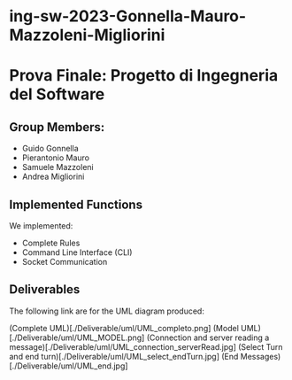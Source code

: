 # ing-sw-2023-Gonnella-Mauro-Mazzoleni-Migliorini
<h1>Prova Finale: Progetto di Ingegneria del Software</h1>

<h2>Group Members:</h2>
<ul>
  <li>Guido Gonnella</li>
  <li>Pierantonio Mauro</li>
  <li>Samuele Mazzoleni</li>
  <li>Andrea Migliorini</li>
</ul>

<h2>Implemented Functions</h2>

<p>
  We implemented: 
  <ul>
    <li>Complete Rules</li>
    <li>Command Line Interface (CLI)</li>
    <li>Socket Communication</li>
  </ul>
</p>

<h2>Deliverables</h2>
<p>The following link are for the UML diagram produced:</p>
(Complete UML)[./Deliverable/uml/UML_completo.png]
(Model UML)[./Deliverable/uml/UML_MODEL.png]
(Connection and server reading a message)[./Deliverable/uml/UML_connection_serverRead.jpg]
(Select Turn and end turn)[./Deliverable/uml/UML_select_endTurn.jpg]
(End Messages)[./Deliverable/uml/UML_end.jpg]
